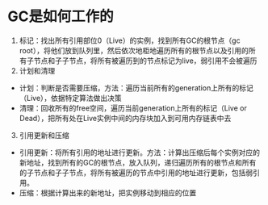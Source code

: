 # GC是如何工作的 #
1. 标记：找出所有引用部位0（Live）的实例，找到所有GC的根节点（gc root），将他们放到队列里，然后依次地柜地遍历所有的根节点以及引用的所有子节点和子子节点，将所有被遍历到的节点标记为live，弱引用不会被遍历
2. 计划和清理
  - 计划：判断是否需要压缩，方法：遍历当前所有的generation上所有的标记（Live），依据特定算法做出决策
  - 清理：回收所有的free空间，遍历当前generation上所有的标记（Live or Dead），把所有处在Live实例中间的内存块加入到可用内存链表中去
3. 引用更新和压缩
  - 引用更新：将所有引用的地址进行更新。方法：计算出压缩后每个实例对应的新地址，找到所有的GC的根节点，放入队列，递归遍历所有的根节点和所有的子节点和子子节点，将所有被遍历的节点中引用的地址进行更新，包括弱引用。
  - 压缩：根据计算出来的新地址，把实例移动到相应的位置
